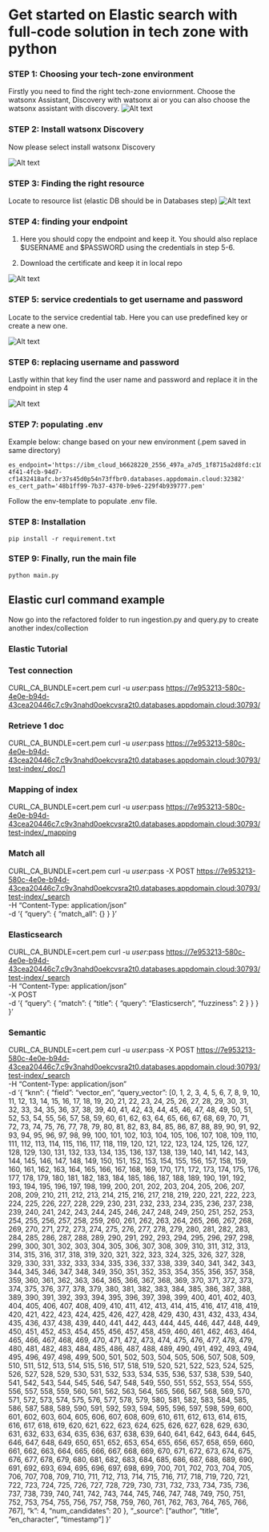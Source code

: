 # Get started on Elastic search with full-code solution in tech zone with python

### STEP 1: Choosing your tech-zone environment
Firstly you need to find the right tech-zone enviornment. Choose the watsonx Assistant, Discovery with watsonx ai or you can also choose the watsonx assistant with discovery.
![Alt text](Images/choose_the_right_tech_zone_env.png)

### STEP 2: Install watsonx Discovery

Now please select install watsonx Discovery

![Alt text](Images/install_watsonx_discovery.png)

### STEP 3: Finding the right resource

Locate to resource list (elastic DB should be in Databases step)
![Alt text](Images/locate_to_resource.png)


### STEP 4: finding your endpoint

1. Here you should copy the endpoint and keep it. You should also replace
\$USERNAME and \$PASSWORD using the credentials in step 5-6.

2. Download the certificate and keep it in local repo


![Alt text](Images/get_started.png)

### STEP 5: service credentials to get username and password

Locate to the service credential tab. Here you can use predefined key or create a new one.

![Alt text](Images/where_to_get_your_credentials.png)

### STEP 6: replacing username and password

Lastly within that key find the user name and password and replace it in the endpoint in step 4

![Alt text](Images/Find_your_credential.png)

### STEP 7: populating .env

Example below: change based on your new environment (.pem saved in same directory)
```
es_endpoint='https://ibm_cloud_b6628220_2556_497a_a7d5_1f8715a2d8fd:c10311fed1e52f01a998e2bdae6d8aae1b992c6d4ffd0215be0e457b4d210cdb@1813fc1a-4f41-4fcb-94d7-cf1432418afc.br37s45d0p54n73ffbr0.databases.appdomain.cloud:32382'
es_cert_path='48b1ff99-7b37-4370-b9e6-229f4b939777.pem'
```
Follow the env-template to populate .env file.

### STEP 8: Installation
```pip install -r requirement.txt```


### STEP 9: Finally, run the main file
```python main.py```


## Elastic curl command example

Now go into the refactored folder to run ingestion.py and query.py to create another index/collection


### Elastic Tutorial

### Test connection
CURL_CA_BUNDLE=cert.pem curl -u $user:$pass https://7e953213-580c-4e0e-b94d-43cea20446c7.c9v3nahd0oekcvsra2t0.databases.appdomain.cloud:30793/

### Retrieve 1 doc
CURL_CA_BUNDLE=cert.pem curl -u $user:$pass https://7e953213-580c-4e0e-b94d-43cea20446c7.c9v3nahd0oekcvsra2t0.databases.appdomain.cloud:30793/test-index/_doc/1

### Mapping of index
CURL_CA_BUNDLE=cert.pem curl -u $user:$pass https://7e953213-580c-4e0e-b94d-43cea20446c7.c9v3nahd0oekcvsra2t0.databases.appdomain.cloud:30793/test-index/_mapping

### Match all
CURL_CA_BUNDLE=cert.pem curl -u $user:$pass -X POST https://7e953213-580c-4e0e-b94d-43cea20446c7.c9v3nahd0oekcvsra2t0.databases.appdomain.cloud:30793/test-index/_search \
 -H “Content-Type: application/json” \
 -d ‘{
    “query”: {
     “match_all”: {}
    }
   }’

### Elasticsearch
CURL_CA_BUNDLE=cert.pem curl -u $user:$pass https://7e953213-580c-4e0e-b94d-43cea20446c7.c9v3nahd0oekcvsra2t0.databases.appdomain.cloud:30793/test-index/_search \
 -H “Content-Type: application/json” \
 -X POST \
 -d ‘{
    “query”: {
     “match”: {
      “title”: {
       “query”: “Elasticserch”,
       “fuzziness”: 2
      }
     }
    }
   }’

### Semantic
CURL_CA_BUNDLE=cert.pem curl -u $user:$pass -X POST https://7e953213-580c-4e0e-b94d-43cea20446c7.c9v3nahd0oekcvsra2t0.databases.appdomain.cloud:30793/test-index/_search \
 -H “Content-Type: application/json” \
 -d ‘{
    “knn”: {
      “field”: “vector_en”,
      “query_vector”: [0, 1, 2, 3, 4, 5, 6, 7, 8, 9, 10, 11, 12, 13, 14, 15, 16, 17, 18, 19, 20, 21, 22, 23, 24, 25, 26, 27, 28, 29, 30, 31, 32, 33, 34, 35, 36, 37, 38, 39, 40, 41, 42, 43, 44, 45, 46, 47, 48, 49, 50, 51, 52, 53, 54, 55, 56, 57, 58, 59, 60, 61, 62, 63, 64, 65, 66, 67, 68, 69, 70, 71, 72, 73, 74, 75, 76, 77, 78, 79, 80, 81, 82, 83, 84, 85, 86, 87, 88, 89, 90, 91, 92, 93, 94, 95, 96, 97, 98, 99, 100, 101, 102, 103, 104, 105, 106, 107, 108, 109, 110, 111, 112, 113, 114, 115, 116, 117, 118, 119, 120, 121, 122, 123, 124, 125, 126, 127, 128, 129, 130, 131, 132, 133, 134, 135, 136, 137, 138, 139, 140, 141, 142, 143, 144, 145, 146, 147, 148, 149, 150, 151, 152, 153, 154, 155, 156, 157, 158, 159, 160, 161, 162, 163, 164, 165, 166, 167, 168, 169, 170, 171, 172, 173, 174, 175, 176, 177, 178, 179, 180, 181, 182, 183, 184, 185, 186, 187, 188, 189, 190, 191, 192, 193, 194, 195, 196, 197, 198, 199, 200, 201, 202, 203, 204, 205, 206, 207, 208, 209, 210, 211, 212, 213, 214, 215, 216, 217, 218, 219, 220, 221, 222, 223, 224, 225, 226, 227, 228, 229, 230, 231, 232, 233, 234, 235, 236, 237, 238, 239, 240, 241, 242, 243, 244, 245, 246, 247, 248, 249, 250, 251, 252, 253, 254, 255, 256, 257, 258, 259, 260, 261, 262, 263, 264, 265, 266, 267, 268, 269, 270, 271, 272, 273, 274, 275, 276, 277, 278, 279, 280, 281, 282, 283, 284, 285, 286, 287, 288, 289, 290, 291, 292, 293, 294, 295, 296, 297, 298, 299, 300, 301, 302, 303, 304, 305, 306, 307, 308, 309, 310, 311, 312, 313, 314, 315, 316, 317, 318, 319, 320, 321, 322, 323, 324, 325, 326, 327, 328, 329, 330, 331, 332, 333, 334, 335, 336, 337, 338, 339, 340, 341, 342, 343, 344, 345, 346, 347, 348, 349, 350, 351, 352, 353, 354, 355, 356, 357, 358, 359, 360, 361, 362, 363, 364, 365, 366, 367, 368, 369, 370, 371, 372, 373, 374, 375, 376, 377, 378, 379, 380, 381, 382, 383, 384, 385, 386, 387, 388, 389, 390, 391, 392, 393, 394, 395, 396, 397, 398, 399, 400, 401, 402, 403, 404, 405, 406, 407, 408, 409, 410, 411, 412, 413, 414, 415, 416, 417, 418, 419, 420, 421, 422, 423, 424, 425, 426, 427, 428, 429, 430, 431, 432, 433, 434, 435, 436, 437, 438, 439, 440, 441, 442, 443, 444, 445, 446, 447, 448, 449, 450, 451, 452, 453, 454, 455, 456, 457, 458, 459, 460, 461, 462, 463, 464, 465, 466, 467, 468, 469, 470, 471, 472, 473, 474, 475, 476, 477, 478, 479, 480, 481, 482, 483, 484, 485, 486, 487, 488, 489, 490, 491, 492, 493, 494, 495, 496, 497, 498, 499, 500, 501, 502, 503, 504, 505, 506, 507, 508, 509, 510, 511, 512, 513, 514, 515, 516, 517, 518, 519, 520, 521, 522, 523, 524, 525, 526, 527, 528, 529, 530, 531, 532, 533, 534, 535, 536, 537, 538, 539, 540, 541, 542, 543, 544, 545, 546, 547, 548, 549, 550, 551, 552, 553, 554, 555, 556, 557, 558, 559, 560, 561, 562, 563, 564, 565, 566, 567, 568, 569, 570, 571, 572, 573, 574, 575, 576, 577, 578, 579, 580, 581, 582, 583, 584, 585, 586, 587, 588, 589, 590, 591, 592, 593, 594, 595, 596, 597, 598, 599, 600, 601, 602, 603, 604, 605, 606, 607, 608, 609, 610, 611, 612, 613, 614, 615, 616, 617, 618, 619, 620, 621, 622, 623, 624, 625, 626, 627, 628, 629, 630, 631, 632, 633, 634, 635, 636, 637, 638, 639, 640, 641, 642, 643, 644, 645, 646, 647, 648, 649, 650, 651, 652, 653, 654, 655, 656, 657, 658, 659, 660, 661, 662, 663, 664, 665, 666, 667, 668, 669, 670, 671, 672, 673, 674, 675, 676, 677, 678, 679, 680, 681, 682, 683, 684, 685, 686, 687, 688, 689, 690, 691, 692, 693, 694, 695, 696, 697, 698, 699, 700, 701, 702, 703, 704, 705, 706, 707, 708, 709, 710, 711, 712, 713, 714, 715, 716, 717, 718, 719, 720, 721, 722, 723, 724, 725, 726, 727, 728, 729, 730, 731, 732, 733, 734, 735, 736, 737, 738, 739, 740, 741, 742, 743, 744, 745, 746, 747, 748, 749, 750, 751, 752, 753, 754, 755, 756, 757, 758, 759, 760, 761, 762, 763, 764, 765, 766, 767],
      “k”: 4,
      “num_candidates”: 20
    },
“_source”: [“author”, “title”, “en_character”, “timestamp”]
  }’ 